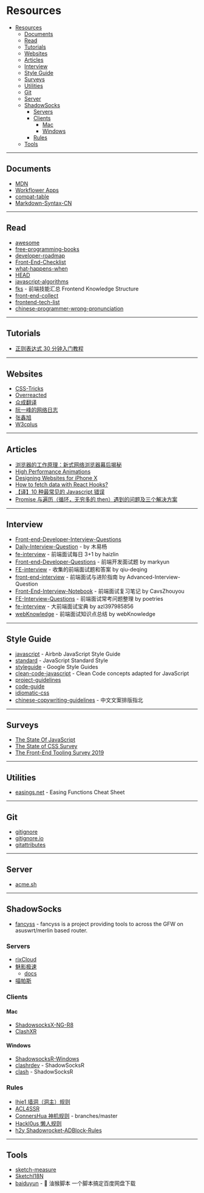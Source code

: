 # Resources

- [Resources](#resources)
  - [Documents](#documents)
  - [Read](#read)
  - [Tutorials](#tutorials)
  - [Websites](#websites)
  - [Articles](#articles)
  - [Interview](#interview)
  - [Style Guide](#style-guide)
  - [Surveys](#surveys)
  - [Utilities](#utilities)
  - [Git](#git)
  - [Server](#server)
  - [ShadowSocks](#shadowsocks)
    - [Servers](#servers)
    - [Clients](#clients)
      - [Mac](#mac)
      - [Windows](#windows)
    - [Rules](#rules)
  - [Tools](#tools)

---

## Documents

- [MDN](https://developer.mozilla.org/zh-CN/)
- [Workflower Apps](http://apps.workflower.fi/)
- [compat-table](https://github.com/kangax/compat-table)
- [Markdown-Syntax-CN](https://github.com/riku/Markdown-Syntax-CN)

---

## Read

- [awesome](https://github.com/sindresorhus/awesome)
- [free-programming-books](https://github.com/EbookFoundation/free-programming-books)
- [developer-roadmap](https://github.com/kamranahmedse/developer-roadmap)
- [Front-End-Checklist](https://github.com/thedaviddias/Front-End-Checklist)
- [what-happens-when](https://github.com/alex/what-happens-when)
- [HEAD](https://github.com/joshbuchea/HEAD)
- [javascript-algorithms](https://github.com/trekhleb/javascript-algorithms)
- [fks](https://github.com/JacksonTian/fks) - 前端技能汇总 Frontend Knowledge Structure
- [front-end-collect](https://github.com/foru17/front-end-collect)
- [frontend-tech-list](https://github.com/alienzhou/frontend-tech-list)
- [chinese-programmer-wrong-pronunciation](https://github.com/shimohq/chinese-programmer-wrong-pronunciation)

---

## Tutorials

- [正则表达式 30 分钟入门教程](https://deerchao.cn/tutorials/regex/regex.htm)

---

## Websites

- [CSS-Tricks](https://css-tricks.com/)
- [Overreacted](https://overreacted.io/)
- [众成翻译](https://www.zcfy.cc/)
- [阮一峰的网络日志](http://www.ruanyifeng.com/blog/)
- [张鑫旭](https://www.zhangxinxu.com/)
- [W3cplus](https://www.w3cplus.com/)

---

## Articles

- [浏览器的工作原理：新式网络浏览器幕后揭秘](https://www.html5rocks.com/zh/tutorials/internals/howbrowserswork/)
- [High Performance Animations](https://www.html5rocks.com/zh/tutorials/speed/high-performance-animations/)
- [Designing Websites for iPhone X](https://webkit.org/blog/7929/designing-websites-for-iphone-x/)
- [How to fetch data with React Hooks?](https://www.robinwieruch.de/react-hooks-fetch-data)
- [【译】10 种最常见的 Javascript 错误](http://elevenbeans.github.io/2018/02/05/top-10-javascript-errors/)
- [Promise 与遍历（循环，无穷多的 then）遇到的问题及三个解决方案](https://segmentfault.com/a/1190000004191366)

---

## Interview

- [Front-end-Developer-Interview-Questions](https://github.com/h5bp/Front-end-Developer-Interview-Questions)
- [Daily-Interview-Question](https://github.com/Advanced-Frontend/Daily-Interview-Question) - by 木易杨
- [fe-interview](https://github.com/haizlin/fe-interview) - 前端面试每日 3+1 by haizlin
- [Front-end-Developer-Questions](https://github.com/markyun/My-blog/tree/master/Front-end-Developer-Questions) - 前端开发面试题 by markyun
- [FE-interview](https://github.com/qiu-deqing/FE-interview) - 收集的前端面试题和答案 by qiu-deqing
- [front-end-interview](https://github.com/Advanced-Interview-Question/front-end-interview) - 前端面试与进阶指南 by Advanced-Interview-Question
- [Front-End-Interview-Notebook](https://github.com/CavsZhouyou/Front-End-Interview-Notebook) - 前端面试复习笔记 by CavsZhouyou
- [FE-Interview-Questions](https://github.com/poetries/FE-Interview-Questions) - 前端面试常考问题整理 by poetries
- [fe-interview](https://github.com/azl397985856/fe-interview) - 大前端面试宝典 by azl397985856
- [webKnowledge](https://github.com/huyaocode/webKnowledge) - 前端面试知识点总结 by webKnowledge

---

## Style Guide

- [javascript](https://github.com/airbnb/javascript) - Airbnb JavaScript Style Guide
- [standard](https://github.com/standard/standard) - JavaScript Standard Style
- [styleguide](https://github.com/google/styleguide) - Google Style Guides
- [clean-code-javascript](https://github.com/ryanmcdermott/clean-code-javascript) - Clean Code concepts adapted for JavaScript
- [project-guidelines](https://github.com/elsewhencode/project-guidelines)
- [code-guide](https://github.com/mdo/code-guide)
- [idiomatic-css](https://github.com/necolas/idiomatic-css)
- [chinese-copywriting-guidelines](https://github.com/sparanoid/chinese-copywriting-guidelines) - 中文文案排版指北

---

## Surveys

- [The State Of JavaScript](https://stateofjs.com/)
- [The State of CSS Survey](https://stateofcss.com/)
- [The Front-End Tooling Survey 2019](https://ashleynolan.co.uk/blog/frontend-tooling-survey-2019-results)

---

## Utilities

- [easings.net](https://github.com/ai/easings.net) - Easing Functions Cheat Sheet

---

## Git

- [gitignore](https://github.com/github/gitignore)
- [gitignore.io](https://github.com/joeblau/gitignore.io)
- [gitattributes](https://github.com/alexkaratarakis/gitattributes)

---

## Server

- [acme.sh](https://github.com/Neilpang/acme.sh)

---

## ShadowSocks

- [fancyss](https://github.com/hq450/fancyss) - fancyss is a project providing tools to across the GFW on asuswrt/merlin based router.

### Servers

- [rixCloud](https://rixcloud.com/)
- [魅影极速](https://maying.co/)
  - [docs](https://docs.maying.co/)
- [喵帕斯](https://www.xn--i2ru8q2qg.com/)

### Clients

#### Mac

- [ShadowsocksX-NG-R8](https://github.com/leadscloud/ShadowsocksX-NG-R)
- [ClashXR](https://github.com/WhoJave/clashX)

#### Windows

- [ShadowsocksR-Windows](https://github.com/HMBSbige/ShadowsocksR-Windows)
- [clashrdev](https://github.com/frainzy1477/clashrdev) - ShadowSocksR
- [clash](https://github.com/WhoJave/clash) - ShadowSocksR

### Rules

- [lhie1 墙洞（洞主）规则](https://github.com/lhie1/Rules)
- [ACL4SSR](https://github.com/ACL4SSR/ACL4SSR)
- [ConnersHua 神机规则](https://github.com/ConnersHua/Profiles/tree/master) - branches/master
- [Hackl0us 懒人规则](https://github.com/Hackl0us/SS-Rule-Snippet)
- [h2y Shadowrocket-ADBlock-Rules](https://github.com/h2y/Shadowrocket-ADBlock-Rules)

---

## Tools

- [sketch-measure](https://github.com/utom/sketch-measure)
- [SketchI18N](https://github.com/cute/SketchI18N)
- [baiduyun](https://github.com/syhyz1990/baiduyun) - 🖖 油猴脚本 一个脚本搞定百度网盘下载
